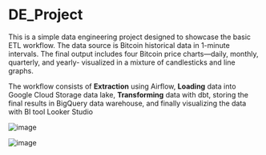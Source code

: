 # DE_Project

This is a simple data engineering project designed to showcase the basic ETL workflow. The data source is Bitcoin historical data in 1-minute intervals. The final output includes four Bitcoin price charts—daily, monthly, quarterly, and yearly- visualized in a mixture of candlesticks and line graphs. 

The workflow consists of __Extraction__ using Airflow, __Loading__ data into Google Cloud Storage data lake, __Transforming__ data with dbt, storing the final results in BigQuery data warehouse, and finally visualizing the data with BI tool Looker Studio

![image](https://github.com/user-attachments/assets/9a04b995-0ca9-4596-bd6a-812d4cd59502)



![image](https://github.com/user-attachments/assets/eb9e80df-1b7d-48b1-8dae-6a5563a47a54)
